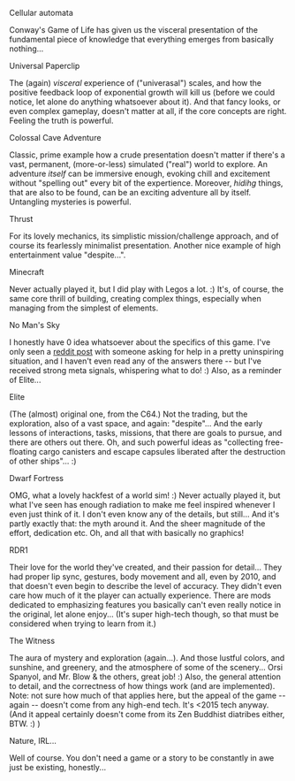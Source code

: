 Cellular automata

  Conway's Game of Life has given us the visceral presentation of the
  fundamental piece of knowledge that everything emerges from basically
  nothing...

Universal Paperclip

  The (again) _visceral_ experience of ("univerasal") scales, and how the
  positive feedback loop of exponential growth will kill us (before we could
  notice, let alone do anything whatsoever about it).
  And that fancy looks, or even complex gameplay, doesn't matter at all,
  if the core concepts are right. Feeling the truth is powerful.

Colossal Cave Adventure

  Classic, prime example how a crude presentation doesn't matter if there's
  a vast, permanent, (more-or-less) simulated ("real") world to explore.
  An adventure _itself_ can be immersive enough, evoking chill and excitement
  without "spelling out" every bit of the expertience.
  Moreover, _hidihg_ things, that are also to be found, can be an exciting
  adventure all by itself. Untangling mysteries is powerful.

Thrust

  For its lovely mechanics, its simplistic mission/challenge approach,
  and of course its fearlessly minimalist presentation. Another nice example
  of high entertainment value "despite...".

Minecraft

  Never actually played it, but I did play with Legos a lot. :)
  It's, of course, the same core thrill of building, creating complex
  things, especially when managing from the simplest of elements.

No Man's Sky

  I honestly have 0 idea whatsoever about the specifics of this game.
  I've only seen a [reddit post](https://www.reddit.com/r/NoMansSkyTheGame/comments/6umfoe/help_stranded_on_a_dead_planet/) with someone asking for help in a
  pretty uninspiring situation, and I haven't even read any of the answers
  there -- but I've received strong meta signals, whispering what to do! :)
  Also, as a reminder of Elite...

Elite

  (The (almost) original one, from the C64.) Not the trading, but the
  exploration, also of a vast space, and again: "despite"... And the early
  lessons of interactions, tasks, missions, that there are goals to pursue,
  and there are others out there.
  Oh, and such powerful ideas as "collecting free-floating cargo canisters
  and escape capsules liberated after the destruction of other ships"... :)

Dwarf Fortress

  OMG, what a lovely hackfest of a world sim! :) Never actually played it,
  but what I've seen has enough radiation to make me feel inspired whenever
  I even just think of it. I don't even know any of the details, but still...
  And it's partly exactly that: the myth around it. And the sheer magnitude
  of the effort, dedication etc. Oh, and all that with basically no graphics!

RDR1

  Their love for the world they've created, and their passion for detail...
  They had proper lip sync, gestures, body movement and all, even by 2010,
  and that doesn't even begin to describe the level of accuracy. They didn't
  even care how much of it the player can actually experience. There are
  mods dedicated to emphasizing features you basically can't even really
  notice in the original, let alone enjoy... (It's super high-tech though,
  so that must be considered when trying to learn from it.)

The Witness

  The aura of mystery and exploration (again...). And those lustful colors,
  and sunshine, and greenery, and the atmosphere of some of the scenery...
  Orsi Spanyol, and Mr. Blow & the others, great job! :) Also, the general
  attention to detail, and the correctness of how things work (and are
  implemented). Note: not sure how much of that applies here, but the appeal
  of the game -- again -- doesn't come from any high-end tech. It's <2015
  tech anyway. (And it appeal certainly doesn't come from its Zen Buddhist
  diatribes either, BTW. :) )

Nature, IRL...

  Well of course. You don't need a game or a story to be constantly in awe
  just be existing, honestly...

